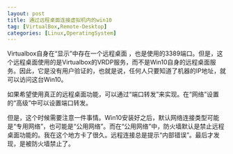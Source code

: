 ```yaml
---
layout: post
title: 通过远程桌面连接虚拟机内的win10
tag: [VirtualBox,Remote-Desktop]
categories: [Linux,OperatingSystem]
---
```


Virtualbox自身在“显示”中存在一个远程桌面 ，也是使用的3389端口。但是，这个远程桌面使用的是Virtualbox的VRDP服务，而不是Win10自身的远程桌面服务。因此，它是没有用户验证的，也就是说，任何人只要知道了机器的IP地址，就可以访问这台Win10。

<!--break-->
如果希望使用真正的远程桌面功能，可以通过“端口转发”来实现。在“网络”设置的“高级”中可以设置端口转发。

但是，这个时候需要注意一件事情。Win10安装好之后，默认网络连接类型可能是“专用网络”，也可能是“公用网络”。而在“公用网络”中，防火墙默认是禁止远程桌面功能的。我在这个地方卡了很久。远程连接总是提示“内部错误”。最后才发现，是被防火墙禁止了。

